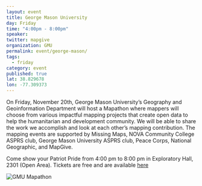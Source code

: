 ```yaml
---
layout: event
title: George Mason University
day: Friday
time: "4:00pm - 8:00pm"
speaker: 
twitter: mapgive
organization: GMU
permalink: event/george-mason/
tags: 
  - friday
category: event
published: true
lat: 38.829678
lon: -77.309373
---
```


On Friday, November 20th, George Mason University’s Geography and Geoinformation Department will host a Mapathon where mappers will choose from various impactful mapping projects that create open data to help the humanitarian and development community. We will be able to share the work we accomplish and look at each other’s mapping contribution. The mapping events are supported by Missing Maps, NOVA Community College ASPRS club, George Mason University ASPRS club, Peace Corps, National Geographic, and MapGive.
 
Come show your Patriot Pride from 4:00 pm to 8:00 pm in Exploratory Hall, 2301 (Open Area). Tickets are free and are available [here](https://www.eventbrite.com/e/george-mason-university-mapathon-tickets-19043886778)

![GMU Mapathon](https://cloud.githubusercontent.com/assets/2665840/10998311/40b2053a-8462-11e5-9bce-4c7163ff6a43.png)


 
